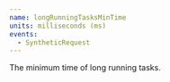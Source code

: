 ```yaml
---
name: longRunningTasksMinTime
units: milliseconds (ms)
events:
  - SyntheticRequest
---
```


The minimum time of long running tasks.